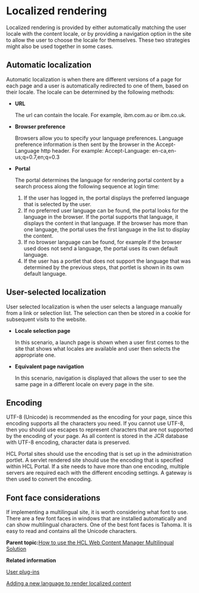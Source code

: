 # Localized rendering

Localized rendering is provided by either automatically matching the user locale with the content locale, or by providing a navigation option in the site to allow the user to choose the locale for themselves. These two strategies might also be used together in some cases.

## Automatic localization

Automatic localization is when there are different versions of a page for each page and a user is automatically redirected to one of them, based on their locale. The locale can be determined by the following methods:

-   **URL**

    The url can contain the locale. For example, ibm.com.au or ibm.co.uk.

-   **Browser preference**

    Browsers allow you to specify your language preferences. Language preference information is then sent by the browser in the Accept-Language http header. For example: Accept-Language: en-ca,en-us;q=0.7,en;q=0.3

-   **Portal**

    The portal determines the language for rendering portal content by a search process along the following sequence at login time:

    1.  If the user has logged in, the portal displays the preferred language that is selected by the user.
    2.  If no preferred user language can be found, the portal looks for the language in the browser. If the portal supports that language, it displays the content in that language. If the browser has more than one language, the portal uses the first language in the list to display the content.
    3.  If no browser language can be found, for example if the browser used does not send a language, the portal uses its own default language.
    4.  If the user has a portlet that does not support the language that was determined by the previous steps, that portlet is shown in its own default language.

## User-selected localization

User selected localization is when the user selects a language manually from a link or selection list. The selection can then be stored in a cookie for subsequent visits to the website.

-   **Locale selection page**

    In this scenario, a launch page is shown when a user first comes to the site that shows what locales are available and user then selects the appropriate one.

-   **Equivalent page navigation**

    In this scenario, navigation is displayed that allows the user to see the same page in a different locale on every page in the site.


## Encoding

UTF-8 \(Unicode\) is recommended as the encoding for your page, since this encoding supports all the characters you need. If you cannot use UTF-8, then you should use escapes to represent characters that are not supported by the encoding of your page. As all content is stored in the JCR database with UTF-8 encoding, character data is preserved.

HCL Portal sites should use the encoding that is set up in the administration portlet. A servlet rendered site should use the encoding that is specified within HCL Portal. If a site needs to have more than one encoding, multiple servers are required each with the different encoding settings. A gateway is then used to convert the encoding.

## Font face considerations

If implementing a multilingual site, it is worth considering what font to use. There are a few font faces in windows that are installed automatically and can show multilingual characters. One of the best font faces is Tahoma. It is easy to read and contains all the Unicode characters.

**Parent topic:**[How to use the HCL Web Content Manager Multilingual Solution](../wcm/wcm_mls_using.md)

**Related information**  


[User plug-ins ](../panel_help/plugin_user.md)

[Adding a new language to render localized content ](../admin-system/add_newlanguage.md)

